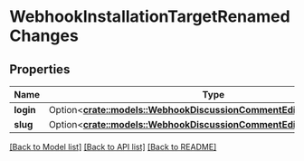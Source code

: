 # WebhookInstallationTargetRenamedChanges

## Properties

Name | Type | Description | Notes
------------ | ------------- | ------------- | -------------
**login** | Option<[**crate::models::WebhookDiscussionCommentEditedChangesBody**](webhook_discussion_comment_edited_changes_body.md)> |  | [optional]
**slug** | Option<[**crate::models::WebhookDiscussionCommentEditedChangesBody**](webhook_discussion_comment_edited_changes_body.md)> |  | [optional]

[[Back to Model list]](../README.md#documentation-for-models) [[Back to API list]](../README.md#documentation-for-api-endpoints) [[Back to README]](../README.md)


